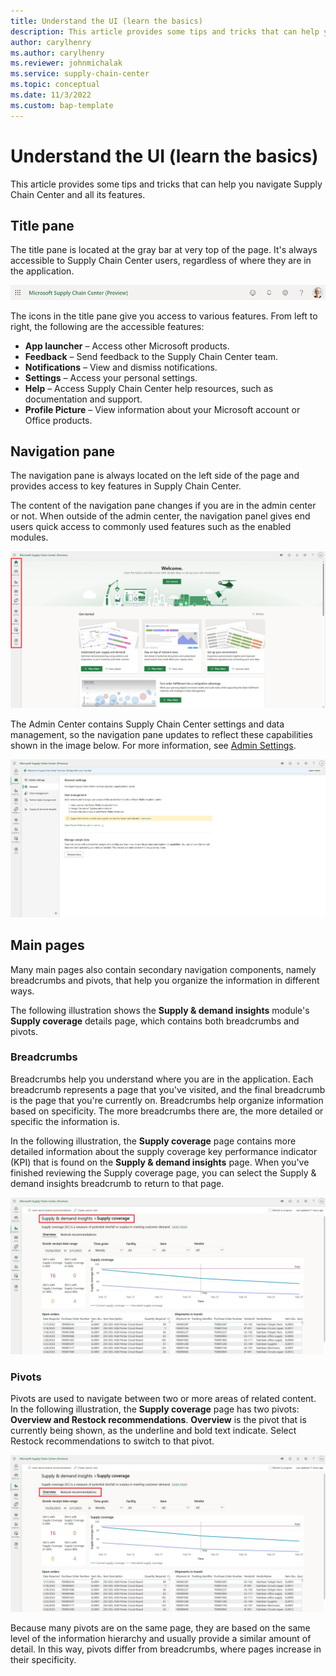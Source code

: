 ```yaml
---
title: Understand the UI (learn the basics)
description: This article provides some tips and tricks that can help you navigate Supply Chain Center and all its features.
author: carylhenry
ms.author: carylhenry
ms.reviewer: johnmichalak
ms.service: supply-chain-center
ms.topic: conceptual
ms.date: 11/3/2022
ms.custom: bap-template
---
```


# Understand the UI (learn the basics)

This article provides some tips and tricks that can help you navigate Supply Chain Center and all its features.

## Title pane

The title pane is located at the gray bar at very top of the page. It's always accessible to Supply Chain Center users, regardless of where they are in the application.

![A screenshot of the Supply Chain Center Title pane and the icons for the all launcher, feedback, notifications, settings, help, and profile picture.](media/title-pane.png)

The icons in the title pane give you access to various features. From left to right, the following are the accessible features:

- **App launcher** – Access other Microsoft products.
- **Feedback** – Send feedback to the Supply Chain Center team.
- **Notifications** – View and dismiss notifications.
- **Settings** – Access your personal settings.
- **Help** – Access Supply Chain Center help resources, such as documentation and support.
- **Profile Picture** – View information about your Microsoft account or Office products.

## Navigation pane

The navigation pane is always located on the left side of the page and provides access to key features in Supply Chain Center. 

The content of the navigation pane changes if you are in the admin center or not. When outside of the admin center, the navigation panel gives end users quick access to commonly used features such as the enabled modules.

![A screenshot of the Supply Chain Center Navigation pane with the Home page selected. Other options are News, Supply & demand insights, ISV Modules, Partners, Supplier portal, and Module library.](media/navigation-homepage.png)

The Admin Center contains Supply Chain Center settings and data management, so the navigation pane updates to reflect these capabilities shown in the image below. For more information, see [Admin Settings](../administer/admin-settings.md).

![A screenshot of the General section in the Navigation pane. Options include Data management, My data, Partner data, Supply & demand insights, Setup, and Intelligent inventory.](media/admin-center-navigation-pane.png)

## Main pages

Many main pages also contain secondary navigation components, namely breadcrumbs and pivots, that help you organize the information in different ways.

The following illustration shows the **Supply & demand insights** module's **Supply coverage** details page, which contains both breadcrumbs and pivots.

### Breadcrumbs

Breadcrumbs help you understand where you are in the application. Each breadcrumb represents a page that you've visited, and the final breadcrumb is the page that you're currently on. Breadcrumbs help organize information based on specificity. The more breadcrumbs there are, the more detailed or specific the information is.

In the following illustration, the **Supply coverage** page contains more detailed information about the supply coverage key performance indicator (KPI) that is found on the **Supply & demand insights** page. When you've finished reviewing the Supply coverage page, you can select the Supply & demand insights breadcrumb to return to that page.

![A screenshot of the Supply & demand insights page with the breadcrumbs highlighted. ](media/breadcrumbs-supply-coverage.png)

### Pivots

Pivots are used to navigate between two or more areas of related content. In the following illustration, the **Supply coverage** page has two pivots: **Overview and Restock recommendations**. **Overview** is the pivot that is currently being shown, as the underline and bold text indicate. Select Restock recommendations to switch to that pivot.

![A screenshot of the Supply & demand insights page with the overview and AI recommendations tabs highlighted. ](media/pivots-supply-coverage.png)

Because many pivots are on the same page, they are based on the same level of the information hierarchy and usually provide a similar amount of detail. In this way, pivots differ from breadcrumbs, where pages increase in their specificity.
